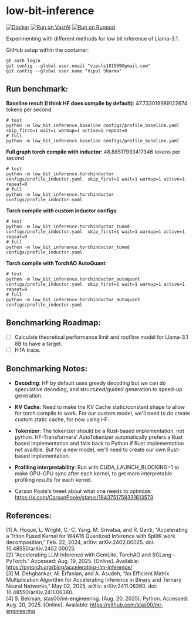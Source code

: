 # low-bit-inference

[![Docker](https://github.com/vipulSharma18/low-bit-inference/actions/workflows/docker-publish.yml/badge.svg)](https://github.com/vipulSharma18/low-bit-inference/actions/workflows/docker-publish.yml) [![Run on VastAI](https://img.shields.io/badge/Run_on-VastAI-blue)](https://cloud.vast.ai?ref_id=288801&template_id=bc0609fee288cad6d15b1262dbc83214) [![Run on Runpod](https://img.shields.io/badge/Run_on-Runpod-green)](https://console.runpod.io/deploy?template=q0ucwygekf&ref=9969n21w)

Experimenting with different methods for low bit inference of Llama-3.1.

GitHub setup within the container:
```
gh auth login
git config --global user.email "vipuls181999@gmail.com"
git config --global user.name "Vipul Sharma"
```

## Run benchmark:
**Baseline result (I think HF does compile by default)**: 47.733019989122674 tokens per second
```
# test
python -m low_bit_inference.baseline configs/profile_baseline.yaml skip_first=1 wait=1 warmup=1 active=1 repeat=0
# full
python -m low_bit_inference.baseline configs/profile_baseline.yaml
```
**Full graph torch compile with inductor**: 48.88517933417346 tokens per second
```
# test
python -m low_bit_inference.torchinductor configs/profile_inductor.yaml  skip_first=1 wait=1 warmup=1 active=1 repeat=0
# full
python -m low_bit_inference.torchinductor configs/profile_inductor.yaml
```
**Torch compile with custom inductor configs**: 
```
# test
python -m low_bit_inference.torchinductor_tuned configs/profile_inductor.yaml  skip_first=1 wait=1 warmup=1 active=1 repeat=0
# full
python -m low_bit_inference.torchinductor_tuned configs/profile_inductor.yaml
```
**Torch compile with TorchAO AutoQuant**: 
```
# test
python -m low_bit_inference.torchinductor_autoquant configs/profile_inductor.yaml  skip_first=1 wait=1 warmup=1 active=1 repeat=0
# full
python -m low_bit_inference.torchinductor_autoquant configs/profile_inductor.yaml
```

## Benchmarking Roadmap:
- [ ] Calculate theoretical performance limit and roofline model for Llama-3.1 8B to have a target.
- [ ] HTA trace.

## Benchmarking Notes:
* **Decoding**: HF by default uses greedy decoding but we can do speculative decoding, and structured/guided generation to speed-up generation.

* **KV Cache**: Need to make the KV Cache static/constant shape to allow for torch.compile to work. For our custom model, we'll need to do create custom static cache, for now using HF.

* **Tokenizer**: The tokenizer should be a Rust-based implementation, not python. HF-Transformers' AutoTokenizer automatically prefers a Rust based implementation and falls back to Python if Rust implementation not availble. But for a new model, we'll need to create our own Rust-based implementation.

* **Profiling interpretability**: Run with CUDA_LAUNCH_BLOCKING=1 to make GPU-CPU sync after each kernel, to get more interpretable profiling results for each kernel.

* Carson Poole's tweet about what one needs to optimize: https://x.com/CarsonPoole/status/1843751758331613573

## References:
[1] A. Hoque, L. Wright, C.-C. Yang, M. Srivatsa, and R. Ganti, “Accelerating a Triton Fused Kernel for W4A16 Quantized Inference with SplitK work decomposition,” Feb. 22, 2024, arXiv: arXiv:2402.00025. doi: 10.48550/arXiv.2402.00025.    
[2] “Accelerating LLM Inference with GemLite, TorchAO and SGLang – PyTorch.” Accessed: Aug. 19, 2025. [Online]. Available: https://pytorch.org/blog/accelerating-llm-inference/    
[3] M. Dehghankar, M. Erfanian, and A. Asudeh, “An Efficient Matrix Multiplication Algorithm for Accelerating Inference in Binary and Ternary Neural Networks,” May 02, 2025, arXiv: arXiv:2411.06360. doi: 10.48550/arXiv.2411.06360.    
[4] S. Bekman, stas00/ml-engineering. (Aug. 20, 2025). Python. Accessed: Aug. 20, 2025. [Online]. Available: https://github.com/stas00/ml-engineering    
